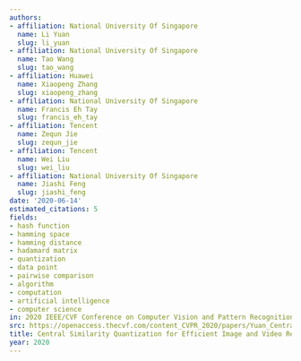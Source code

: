 ```yaml
---
authors:
- affiliation: National University Of Singapore
  name: Li Yuan
  slug: li_yuan
- affiliation: National University Of Singapore
  name: Tao Wang
  slug: tao_wang
- affiliation: Huawei
  name: Xiaopeng Zhang
  slug: xiaopeng_zhang
- affiliation: National University Of Singapore
  name: Francis Eh Tay
  slug: francis_eh_tay
- affiliation: Tencent
  name: Zequn Jie
  slug: zequn_jie
- affiliation: Tencent
  name: Wei Liu
  slug: wei_liu
- affiliation: National University Of Singapore
  name: Jiashi Feng
  slug: jiashi_feng
date: '2020-06-14'
estimated_citations: 5
fields:
- hash function
- hamming space
- hamming distance
- hadamard matrix
- quantization
- data point
- pairwise comparison
- algorithm
- computation
- artificial intelligence
- computer science
in: 2020 IEEE/CVF Conference on Computer Vision and Pattern Recognition (CVPR)
src: https://openaccess.thecvf.com/content_CVPR_2020/papers/Yuan_Central_Similarity_Quantization_for_Efficient_Image_and_Video_Retrieval_CVPR_2020_paper.pdf
title: Central Similarity Quantization for Efficient Image and Video Retrieval
year: 2020
---
```

